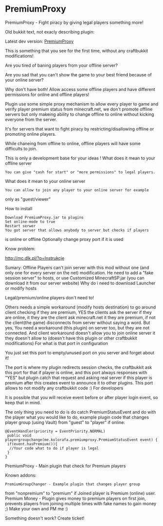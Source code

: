 PremiumProxy
============

PremiumProxy - Fight piracy by giving legal players something more!


Old bukkit text, not exacly describing plugin:

Latest dev version: [PremiumProxy](https://github.com/kolorafa/PremiumProxy/blob/master/dist/PremiumProxy.jar?raw=true)

This is something that you see for the first time, without any
craftbukkit modifications!

Are you tired of baning players from your offline server?

Are you sad that you can't show the game to your best friend because of your online server?

Why don't have both! Allow access some offline players and have different
permissions for online and offline players!

Plugin use some simple proxy mechanism to allow every player to game
and verify player premium status from minecraft.net, we don't promote offline 
servers but only makeing ability to change offline to online without
kicking everyone from the server.

It's for servers that want to fight piracy by restricting/disallowing offline
 or promoting online players.

While chaneing from offline to online, offline players will have some 
difficults to join.

This is only a development base for your ideas !
What does it mean to your offline server

    You can give "cash for start" or "more permissions" to legal players.

What does it mean to your online server

    You can allow to join any player to your online server for example
only as "guest/viewer"

How to install

    Download PremiumProxy.jar to plugins
    Set online-mode to true
    Restart serwer
    You got server that allows anybody to server but checks if players
is online or offline
    Optionally change proxy port if it is used

Know problem:

http://mc.dlk.pl/?p=Instrukcje

Sumary: Offline Players can't join server with this mod without one
(and only one for every server on the net) modification. He need to
add a "fake session server" to hosts, or use Customized
MinecraftSP.jar (you can download it from our server website)
Why do i need to download Launcher or modify hosts

Legal/premium/online players don't need to!

Others needs a simple workaround (modify hosts destination) to go
around client checking if they are premium, YES the clients ask the
server if they are online, it they are the client ask minecraft.net it
they are premium, if not the client(the game) disconnects from server
without saying a word. But yes, You need a workaround (this plugin) on
server too, but they are not connected. And client workaround doesn't
allow you to join online server it they doesn't allow to (doesn't have
this plugin or other craftbukkit modifications)
For what is that port in configuration

You just set this port to empty/unused port on you server and forget about it!

The port is where my plugin redirects session checks, the craftbukkit
ask this port for that if player is online, and this port always
responses with "YES" but plugin catch that request and asking real
server if this player is premium after this creates event to announce
it to other plugins. This port allows to not modify any craftbukkit
code :)
For developers

It is possible that you will receive event before or after player
login event, so keep that in mind.

The only thing you need to do is do catch PremiumStatusEvent and do
with the player what you would like to do, example plugin code that
changes player group (using Vault) from "guest" to "player" if online:

    @EventHandler(priority = EventPriority.NORMAL)
     public void playergroupchange(me.kolorafa.premiumproxy.PremiumStatusEvent event) {
     if(event.hasPremium()){
      //Your code what to do if player is legal
     }
    }

PremiumProxy - Main plugin that check for Premium players

Known addons:

    PremiumGroupChanger - Example plugin that changes player group
from "nonpremium" to "premium" if Joined player is Premium (online)
user.
    Premium Money - Plugin gives money to premium players on first
join, prevents players from joining multiple times with fake names to
gain money ;)
    Make your own and PM me :)

Something doesn't work? Create ticket!